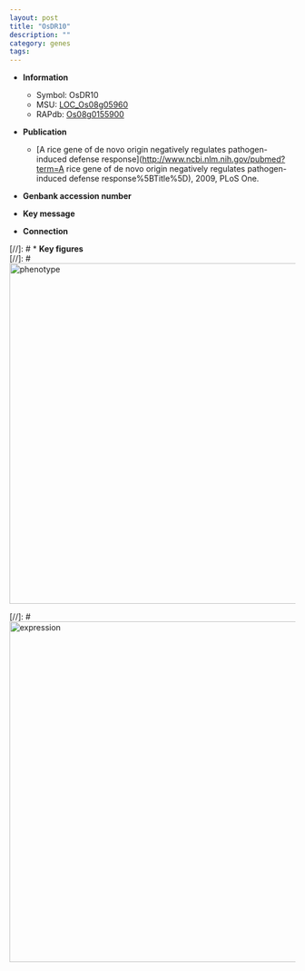 ```yaml
---
layout: post
title: "OsDR10"
description: ""
category: genes
tags: 
---
```


* **Information**  
    + Symbol: OsDR10  
    + MSU: [LOC_Os08g05960](http://rice.plantbiology.msu.edu/cgi-bin/ORF_infopage.cgi?orf=LOC_Os08g05960)  
    + RAPdb: [Os08g0155900](http://rapdb.dna.affrc.go.jp/viewer/gbrowse_details/irgsp1?name=Os08g0155900)  

* **Publication**  
    + [A rice gene of de novo origin negatively regulates pathogen-induced defense response](http://www.ncbi.nlm.nih.gov/pubmed?term=A rice gene of de novo origin negatively regulates pathogen-induced defense response%5BTitle%5D), 2009, PLoS One.

* **Genbank accession number**  

* **Key message**  

* **Connection**  

[//]: # * **Key figures**  
[//]: # <img src="http://funRiceGenes.github.io/images/OsDR10.pheno.png" alt="phenotype"  style="width: 600px;"/>

[//]: # <img src="http://funRiceGenes.github.io/images/OsDR10.exp.png" alt="expression"  style="width: 600px;"/>


